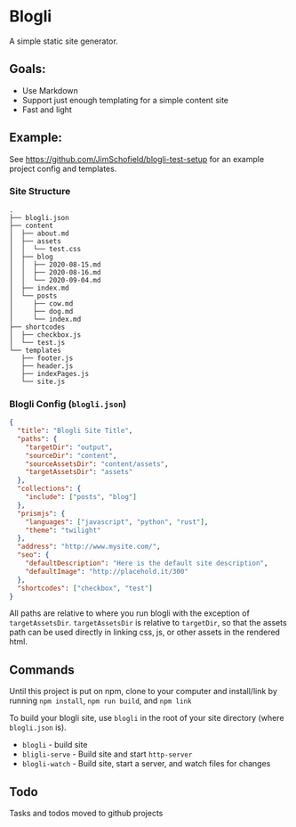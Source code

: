 # Blogli

A simple static site generator.

## Goals:
- Use Markdown
- Support just enough templating for a simple content site
- Fast and light

## Example:

See https://github.com/JimSchofield/blogli-test-setup for an example project config and templates.

### Site Structure
```
.
├── blogli.json
├── content
│  ├── about.md
│  ├── assets
│  │  └── test.css
│  ├── blog
│  │  ├── 2020-08-15.md
│  │  ├── 2020-08-16.md
│  │  └── 2020-09-04.md
│  ├── index.md
│  └── posts
│     ├── cow.md
│     ├── dog.md
│     └── index.md
├── shortcodes
│  ├── checkbox.js
│  └── test.js
└── templates
   ├── footer.js
   ├── header.js
   ├── indexPages.js
   └── site.js
```

### Blogli Config (`blogli.json`)
```json
{
  "title": "Blogli Site Title",
  "paths": {
    "targetDir": "output",
    "sourceDir": "content",
    "sourceAssetsDir": "content/assets",
    "targetAssetsDir": "assets"
  },
  "collections": {
    "include": ["posts", "blog"]
  },
  "prismjs": {
    "languages": ["javascript", "python", "rust"],
    "theme": "twilight"
  },
  "address": "http://www.mysite.com/",
  "seo": {
    "defaultDescription": "Here is the default site description",
    "defaultImage": "http://placehold.it/300"
  },
  "shortcodes": ["checkbox", "test"]
}
```

All paths are relative to where you run blogli with the exception of `targetAssetsDir`.  `targetAssetsDir` is relative to `targetDir`, so that the assets path can be used directly in linking css, js, or other assets in the rendered html.

## Commands
Until this project is put on npm, clone to your computer and install/link by running `npm install`, `npm run build`, and `npm link`

To build your blogli site, use `blogli` in the root of your site directory (where `blogli.json` is).

- `blogli` - build site
- `bligli-serve` - Build site and start `http-server`
- `blogli-watch` - Build site, start a server, and watch files for changes

## Todo
Tasks and todos moved to github projects
